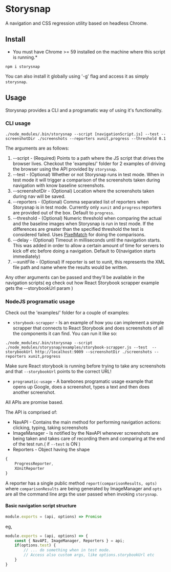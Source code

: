 # Storysnap
A navigation and CSS regression utility based on headless Chrome.

## Install

* You must have Chrome >= 59 installed on the machine where this script is running.*

`npm i storysnap`

You can also install it globally using '-g' flag and access it as simply `storysnap`.

## Usage

Storysnap provides a CLI and a programatic way of using it's functionality.

### CLI usage

`./node_modules/.bin/storysnap --script [navigationScript.js] --test --screenshotDir ./screenshots --reporters xunit,progress --threshold 0.1`

The arguments are as follows:

1. --script - (Required) Points to a path where the JS script that drives the browser lives. Checkout the 'examples/' folder for 2 examples of driving the browser using the API provided by `storysnap`.
2. --test - (Optional) Whether or not Storysnap runs in test mode. When in test mode it will trigger a comparison of the screenshots taken during navigation with know baseline screenshots.
3. --screenshotDir - (Optional) Location where the screenshots taken during nav will be saved.
4. --reporters - (Optional) Comma separated list of reporters when Storysnap is in test mode. Currently only `xunit` and `progress` reporters are provided out of the box. Default to `progress`.
5. --threshold - (Optional) Numeric threshold when comparing the actual and the baseline images when Storysnap is run in test mode. If the differences are greater than the specified threshold the test is considered failed. Uses [PixelMatch](https://github.com/mapbox/pixelmatch) for doing the comparisons.
6. --delay - (Optional) Timeout in milliseconds until the navigation starts. This was added in order to allow a certain amount of time for servers to kick off etc before doing a navigation. Default to 0(navigation starts immediately)
7. --xunitFile - (Optional) If reporter is set to xunit, this represents the XML file path and name where the results would be written.

Any other arguments can be passed and they'll be available in the navigation scripts( eg check out how React Storybook scrapper example gets the --storybookUrl param )

### NodeJS programatic usage

Check out the 'examples/' folder for a couple of examples:
* `storybook-scrapper` - Is an example of how you can implement a simple scrapper that connects to React Storybook and does screenshots of all the components it can find. You can run it like so:

```
./node_modules/.bin/storysnap --script ./node_modules/storysnap/examples/storybook-scrapper.js --test  --storybookUrl http://localhost:9009 --screenshotDir ./screenshots --reporters xunit,progress
``` 
Make sure React storybook is running before trying to take any screenshots and that `--storybookUrl` points to the correct URL!

* `programatic-usage` - A barebones programatic usage example that opens up Google, does a screenshot, types a text and then does another screenshot.

All APIs are promise based.

The API is comprised of:
* NavAPI - Contains the main method for performing navigation actions: clicking, typing, taking screenshots
* ImageManager - Is notified by the NavAPI whenever screenshots are being taken and takes care of recording them and comparing at the end of the test run.( if `--test` is ON )
* Reporters - Object having the shape 
```js 
{
    ProgressReporter,
    XUnitReporter
}
```

A reporter has a single public method `report(comparisonResults, opts)` where `comparisonResults` are being 
generated by ImageManager and `opts` are all the command line args the user passed when invoking `storysnap`.


#### Basic navigation script structure
```js
module.exports = (api, options) => Promise
```
eg, 
```js
module.exports = (api, options) => {
    const { NavAPI, ImageManager, Reporters } = api;
    if(options.test) {
        // ... do something when in test mode.
        // Access also custom args, like options.storybookUrl etc
    }
}
```


